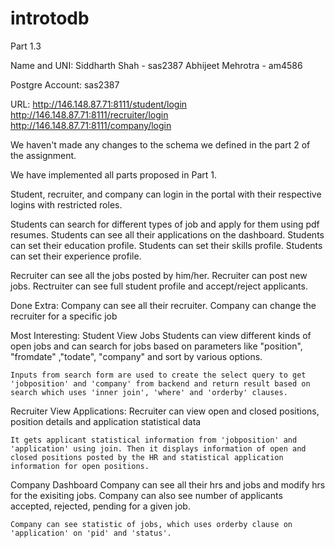 # introtodb

Part 1.3

Name and UNI:
Siddharth Shah - sas2387
Abhijeet Mehrotra - am4586

Postgre Account: sas2387

URL:
http://146.148.87.71:8111/student/login
http://146.148.87.71:8111/recruiter/login
http://146.148.87.71:8111/company/login

We haven't made any changes to the schema we defined in the part 2 of the assignment.

We have implemented all parts proposed in Part 1.

Student, recruiter, and company can login in the portal with their respective logins with restricted roles.

Students can search for different types of job and apply for them using pdf resumes.
Students can see all their applications on the dashboard.
Students can set their education profile.
Students can set their skills profile.
Students can set their experience profile.

Recruiter can see all the jobs posted by him/her.
Recruiter can post new jobs.
Rectruiter can see full student profile and accept/reject applicants.


Done Extra:
Company can see all their recruiter.
Company can change the recruiter for a specific job


Most Interesting:
Student View Jobs
	Students can view different kinds of open jobs and can search for jobs based on parameters like "position", "fromdate" ,"todate", "company" and sort by various options.

	Inputs from search form are used to create the select query to get 'jobposition' and 'company' from backend and return result based on search which uses 'inner join', 'where' and 'orderby' clauses.

Recruiter View Applications:
	Recruiter can view open and closed positions, position details and application statistical data

	It gets applicant statistical information from 'jobposition' and 'application' using join. Then it displays information of open and closed positions posted by the HR and statistical application information for open positions. 


Company Dashboard
	Company can see all their hrs and jobs and modify hrs for the exisiting jobs. Company can also see number of applicants accepted, rejected, pending for a given job.

	Company can see statistic of jobs, which uses orderby clause on 'application' on 'pid' and 'status'. 


